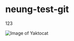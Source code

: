 <!-- # app-mong
<h1>สัตว์ที่ชอบ</h1>
สิงโต 
![Google ](https://i.pinimg.com/originals/69/de/68/69de68f4e28518947e33e32896124e4e.jpg)

<h2>งานอดิเรก</h2>
ฟังเพลง -->

# neung-test-git

123

![Image of Yaktocat](https://octodex.github.com/images/yaktocat.png)